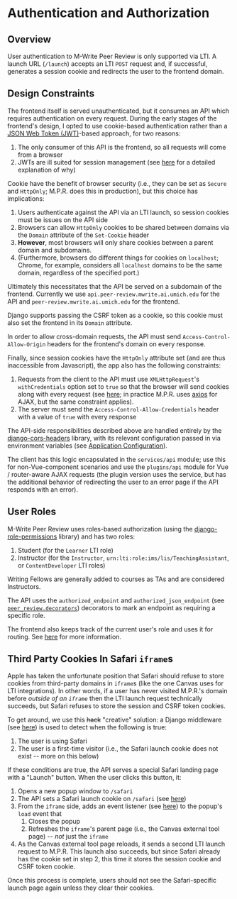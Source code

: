 # Authentication and Authorization

## Overview

User authentication to M-Write Peer Review is only supported via LTI.  A launch URL (`/launch`) accepts an LTI `POST`
request and, if successful, generates a session cookie and redirects the user to the frontend domain.

## Design Constraints

The frontend itself is served unauthenticated, but it consumes an API which requires authentication on every request.
During the early stages of the frontend's design, I opted to use cookie-based authentication rather than a
[JSON Web Token (JWT)](https://jwt.io/)-based approach, for two reasons:
1. The only consumer of this API is the frontend, so all requests will come from a browser
2. JWTs are ill suited for session management (see
[here](http://cryto.net/~joepie91/blog/2016/06/13/stop-using-jwt-for-sessions/) for a detailed explanation of why)

Cookie have the benefit of browser security (i.e., they can be set as `Secure` and `HttpOnly`; M.P.R. does this
in production), but this choice has implications:
1. Users authenticate against the API via an LTI launch, so session cookies must be issues on the API side
2. Browsers can allow `HttpOnly` cookies to be shared between domains via the `Domain` attribute of the `Set-Cookie`
header
3. **However**, most browsers will only share cookies between a parent domain and subdomains.
4. (Furthermore, browsers do different things for cookies on `localhost`; Chrome, for example, considers all `localhost`
domains to be the same domain, regardless of the specified port.)

Ultimately this necessitates that the API be served on a subdomain of the frontend.  Currently we use
`api.peer-review.mwrite.ai.umich.edu` for the API and `peer-review.mwrite.ai.umich.edu` for the frontend.

Django supports passing the CSRF token as a cookie, so this cookie must also set the frontend in its `Domain` attribute.

In order to allow cross-domain requests, the API must send `Access-Control-Allow-Origin` headers for the frontend's
domain on every response. 

Finally, since session cookies have the `HttpOnly` attribute set (and are thus inaccessible from Javascript), the
app also has the following constraints:
1. Requests from the client to the API must use `XMLHttpRequest`'s `withCredentials` option set to `true` so that the
browser will send cookies along with every request (see
[here](https://developer.mozilla.org/en-US/docs/Web/API/XMLHttpRequest/withCredentials); in practice M.P.R.
uses [axios](https://github.com/axios/axios) for AJAX, but the same constraint applies).
2. The server must send the `Access-Control-Allow-Credentials` header with a value of `true` with every response

The API-side responsibilities described above are handled entirely by the
[django-cors-headers](https://github.com/ottoyiu/django-cors-headers) library, with its relevant configuration passed
in via environment variables (see [Application Configuration](application-configuration.md)).

The client has this logic encapsulated in the `services/api` module; use this for non-Vue-component scenarios and use
the `plugins/api` module for Vue / router-aware AJAX requests (the plugin version uses the service, but has the
additional behavior of redirecting the user to an error page if the API responds with an error).

## User Roles

M-Write Peer Review uses roles-based authorization (using the
[django-role-permissions](https://django-role-permissions.readthedocs.io/en/stable/) library) and has two roles:
1. Student (for the `Learner` LTI role)
2. Instructor (for the `Instructor`, `urn:lti:role:ims/lis/TeachingAssistant`, or `ContentDeveloper` LTI roles)

Writing Fellows are generally added to courses as TAs and are considered Instructors.

The API uses the `authorized_endpoint` and `authorized_json_endpoint` (see
[`peer_review.decorators`](/peer_review/decorators.py)) decorators to mark an endpoint as requiring a specific role.

The frontend also keeps track of the current user's role and uses it for routing.  See
[here](frontend-overview.md#routing) for more information.

## Third Party Cookies In Safari `iframe`s

Apple has taken the unfortunate position that Safari should refuse to store cookies from third-party domains in
`iframe`s (like the one Canvas uses for LTI integrations).  In other words, if a user has never visited M.P.R.'s domain
before *outside of an `iframe`* then the LTI launch request technically succeeds, but Safari refuses to store the
session and CSRF token cookies.

To get around, we use this ~~hack~~ "creative" solution: a Django middleware (see
[here](/peer_review/middleware.py#L16)) is used to detect when the following is true:
1. The user is using Safari
2. The user is a first-time visitor (i.e., the Safari launch cookie does not exist -- more on this below)

If these conditions are true, the API serves a special Safari landing page with a "Launch" button.  When the user
clicks this button, it:
1. Opens a new popup window to `/safari`
2. The API sets a Safari launch cookie on `/safari` (see [here](/peer_review/api/special.py#L47))
3. From the `iframe` side, adds an event listener (see [here](/peer_review/templates/safari_launch_iframe.html#L10)) to
the popup's `load` event that
    1. Closes the popup
    2. Refreshes the `iframe`'s parent page (i.e., the Canvas external tool page) -- *not* just the `iframe`
4. As the Canvas external tool page reloads, it sends a second LTI launch request to M.P.R.  This launch also succeeds,
but since Safari already has the cookie set in step 2, this time it stores the session cookie and CSRF token cookie.

Once this process is complete, users should not see the Safari-specific launch page again unless they clear their
cookies.
